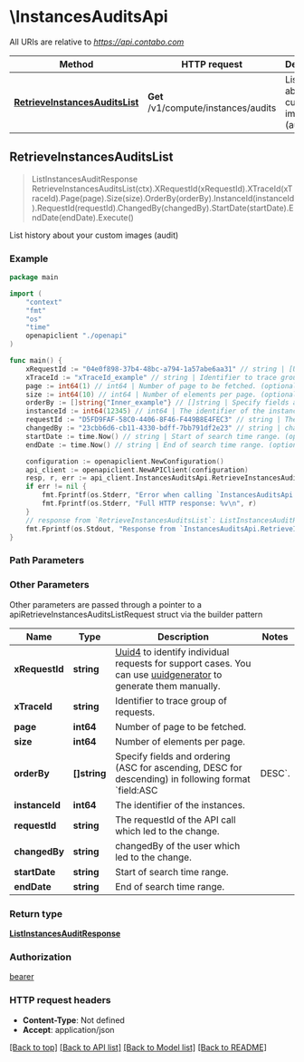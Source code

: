 # \InstancesAuditsApi

All URIs are relative to *https://api.contabo.com*

Method | HTTP request | Description
------------- | ------------- | -------------
[**RetrieveInstancesAuditsList**](InstancesAuditsApi.md#RetrieveInstancesAuditsList) | **Get** /v1/compute/instances/audits | List history about your custom images (audit)



## RetrieveInstancesAuditsList

> ListInstancesAuditResponse RetrieveInstancesAuditsList(ctx).XRequestId(xRequestId).XTraceId(xTraceId).Page(page).Size(size).OrderBy(orderBy).InstanceId(instanceId).RequestId(requestId).ChangedBy(changedBy).StartDate(startDate).EndDate(endDate).Execute()

List history about your custom images (audit)



### Example

```go
package main

import (
    "context"
    "fmt"
    "os"
    "time"
    openapiclient "./openapi"
)

func main() {
    xRequestId := "04e0f898-37b4-48bc-a794-1a57abe6aa31" // string | [Uuid4](https://en.wikipedia.org/wiki/Universally_unique_identifier#Version_4_(random)) to identify individual requests for support cases. You can use [uuidgenerator](https://www.uuidgenerator.net/version4) to generate them manually.
    xTraceId := "xTraceId_example" // string | Identifier to trace group of requests. (optional)
    page := int64(1) // int64 | Number of page to be fetched. (optional)
    size := int64(10) // int64 | Number of elements per page. (optional)
    orderBy := []string{"Inner_example"} // []string | Specify fields and ordering (ASC for ascending, DESC for descending) in following format `field:ASC|DESC`. (optional)
    instanceId := int64(12345) // int64 | The identifier of the instances. (optional)
    requestId := "D5FD9FAF-58C0-4406-8F46-F449B8E4FEC3" // string | The requestId of the API call which led to the change. (optional)
    changedBy := "23cbb6d6-cb11-4330-bdff-7bb791df2e23" // string | changedBy of the user which led to the change. (optional)
    startDate := time.Now() // string | Start of search time range. (optional)
    endDate := time.Now() // string | End of search time range. (optional)

    configuration := openapiclient.NewConfiguration()
    api_client := openapiclient.NewAPIClient(configuration)
    resp, r, err := api_client.InstancesAuditsApi.RetrieveInstancesAuditsList(context.Background()).XRequestId(xRequestId).XTraceId(xTraceId).Page(page).Size(size).OrderBy(orderBy).InstanceId(instanceId).RequestId(requestId).ChangedBy(changedBy).StartDate(startDate).EndDate(endDate).Execute()
    if err != nil {
        fmt.Fprintf(os.Stderr, "Error when calling `InstancesAuditsApi.RetrieveInstancesAuditsList``: %v\n", err)
        fmt.Fprintf(os.Stderr, "Full HTTP response: %v\n", r)
    }
    // response from `RetrieveInstancesAuditsList`: ListInstancesAuditResponse
    fmt.Fprintf(os.Stdout, "Response from `InstancesAuditsApi.RetrieveInstancesAuditsList`: %v\n", resp)
}
```

### Path Parameters



### Other Parameters

Other parameters are passed through a pointer to a apiRetrieveInstancesAuditsListRequest struct via the builder pattern


Name | Type | Description  | Notes
------------- | ------------- | ------------- | -------------
 **xRequestId** | **string** | [Uuid4](https://en.wikipedia.org/wiki/Universally_unique_identifier#Version_4_(random)) to identify individual requests for support cases. You can use [uuidgenerator](https://www.uuidgenerator.net/version4) to generate them manually. | 
 **xTraceId** | **string** | Identifier to trace group of requests. | 
 **page** | **int64** | Number of page to be fetched. | 
 **size** | **int64** | Number of elements per page. | 
 **orderBy** | **[]string** | Specify fields and ordering (ASC for ascending, DESC for descending) in following format &#x60;field:ASC|DESC&#x60;. | 
 **instanceId** | **int64** | The identifier of the instances. | 
 **requestId** | **string** | The requestId of the API call which led to the change. | 
 **changedBy** | **string** | changedBy of the user which led to the change. | 
 **startDate** | **string** | Start of search time range. | 
 **endDate** | **string** | End of search time range. | 

### Return type

[**ListInstancesAuditResponse**](ListInstancesAuditResponse.md)

### Authorization

[bearer](../README.md#bearer)

### HTTP request headers

- **Content-Type**: Not defined
- **Accept**: application/json

[[Back to top]](#) [[Back to API list]](../README.md#documentation-for-api-endpoints)
[[Back to Model list]](../README.md#documentation-for-models)
[[Back to README]](../README.md)

